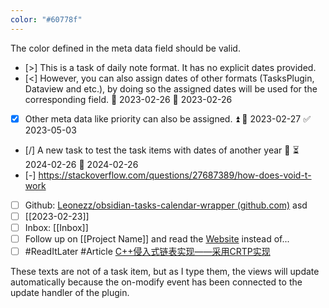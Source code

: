 ```yaml
---
color: "#60778f"
---
```

The color defined in the meta data field should be valid.

- [>] This is a task of daily note format. It has no explicit dates provided. 
- [<] However, you can also assign dates of other formats (TasksPlugin, Dataview  and etc.), by doing so the assigned dates will be used for the corresponding field. 🛫 2023-02-26 📅 2023-02-26
- [x] Other meta data like priority can also be assigned. ⏫ 📅 2023-02-27 ✅ 2023-05-03
- [/] A new task to test the task items with dates of another year 🔽 ⏳ 2024-02-26 📅 2024-02-26
- [-] https://stackoverflow.com/questions/27687389/how-does-void-t-work
- [ ] Github: [Leonezz/obsidian-tasks-calendar-wrapper (github.com)](https://github.com/Leonezz/obsidian-tasks-calendar-wrapper) asd
- [ ] [[2023-02-23]]
- [ ] Inbox: [[Inbox]]
- [ ] Follow up on [[Project Name]] and read the [Website](http://www.website.com/) instead of...
- [ ] #ReadItLater #Article [C++侵入式链表实现——采用CRTP实现](https://zhuanlan.zhihu.com/p/626310293)

These texts are not of a task item, but as I type them, the views will update automatically because the on-modify event has been connected to the update handler of the plugin.  